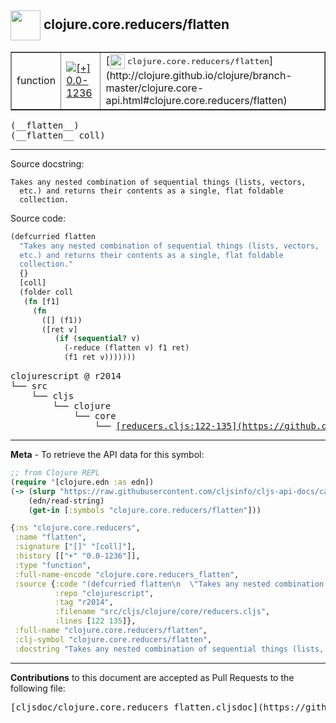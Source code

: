 ## <img width="48px" valign="middle" src="http://i.imgur.com/Hi20huC.png"> clojure.core.reducers/flatten

 <table border="1">
<tr>

<td>function</td>
<td><a href="https://github.com/cljsinfo/cljs-api-docs/tree/0.0-1236"><img valign="middle" alt="[+] 0.0-1236" src="https://img.shields.io/badge/+-0.0--1236-lightgrey.svg"></a> </td>
<td>
[<img height="24px" valign="middle" src="http://i.imgur.com/1GjPKvB.png"> <samp>clojure.core.reducers/flatten</samp>](http://clojure.github.io/clojure/branch-master/clojure.core-api.html#clojure.core.reducers/flatten)
</td>
</tr>
</table>

 <samp>
(__flatten__)<br>
</samp>
 <samp>
(__flatten__ coll)<br>
</samp>

---




Source docstring:

```
Takes any nested combination of sequential things (lists, vectors,
  etc.) and returns their contents as a single, flat foldable
  collection.
```

Source code:

```clj
(defcurried flatten
  "Takes any nested combination of sequential things (lists, vectors,
  etc.) and returns their contents as a single, flat foldable
  collection."
  {}
  [coll]
  (folder coll
   (fn [f1]
     (fn
       ([] (f1))
       ([ret v]
          (if (sequential? v)
            (-reduce (flatten v) f1 ret)
            (f1 ret v)))))))
```

 <pre>
clojurescript @ r2014
└── src
    └── cljs
        └── clojure
            └── core
                └── <ins>[reducers.cljs:122-135](https://github.com/clojure/clojurescript/blob/r2014/src/cljs/clojure/core/reducers.cljs#L122-L135)</ins>
</pre>


---

__Meta__ - To retrieve the API data for this symbol:

```clj
;; from Clojure REPL
(require '[clojure.edn :as edn])
(-> (slurp "https://raw.githubusercontent.com/cljsinfo/cljs-api-docs/catalog/cljs-api.edn")
    (edn/read-string)
    (get-in [:symbols "clojure.core.reducers/flatten"]))
```

```clj
{:ns "clojure.core.reducers",
 :name "flatten",
 :signature ["[]" "[coll]"],
 :history [["+" "0.0-1236"]],
 :type "function",
 :full-name-encode "clojure.core.reducers_flatten",
 :source {:code "(defcurried flatten\n  \"Takes any nested combination of sequential things (lists, vectors,\n  etc.) and returns their contents as a single, flat foldable\n  collection.\"\n  {}\n  [coll]\n  (folder coll\n   (fn [f1]\n     (fn\n       ([] (f1))\n       ([ret v]\n          (if (sequential? v)\n            (-reduce (flatten v) f1 ret)\n            (f1 ret v)))))))",
          :repo "clojurescript",
          :tag "r2014",
          :filename "src/cljs/clojure/core/reducers.cljs",
          :lines [122 135]},
 :full-name "clojure.core.reducers/flatten",
 :clj-symbol "clojure.core.reducers/flatten",
 :docstring "Takes any nested combination of sequential things (lists, vectors,\n  etc.) and returns their contents as a single, flat foldable\n  collection."}

```

---

__Contributions__ to this document are accepted as Pull Requests to the following file:

 <pre>
[cljsdoc/clojure.core.reducers_flatten.cljsdoc](https://github.com/cljsinfo/cljs-api-docs/blob/master/cljsdoc/clojure.core.reducers_flatten.cljsdoc)
</pre>

